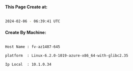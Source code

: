 
   
#### This Page Create at:

```bash

2024-02-06 - 06:39:41 UTC

```

#### Create By Machine:

```bash

Host Name : fv-az1487-645

platform  : Linux-6.2.0-1019-azure-x86_64-with-glibc2.35

Ip Local  : 10.1.0.34

```

